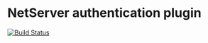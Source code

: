 # NetServer authentication plugin

[![Build Status](https://drone.giacomofurlan.name/api/badges/MicroLayers/ns-authentication/status.svg)](https://drone.giacomofurlan.name/MicroLayers/ns-authentication)
